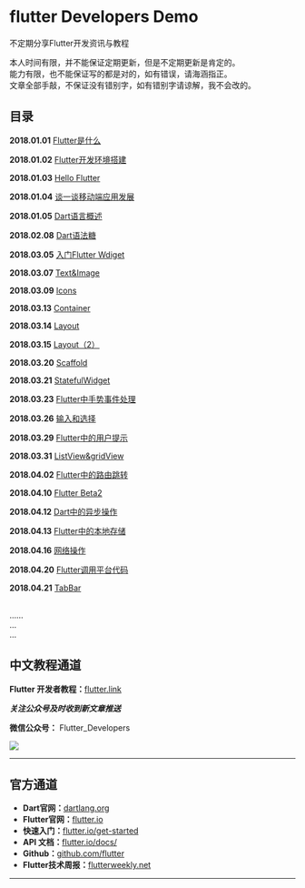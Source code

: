 # flutter Developers Demo

不定期分享Flutter开发资讯与教程




本人时间有限，并不能保证定期更新，但是不定期更新是肯定的。<br/>
能力有限，也不能保证写的都是对的，如有错误，请海涵指正。<br/>
文章全部手敲，不保证没有错别字，如有错别字请谅解，我不会改的。<br/>

## 目录

**2018.01.01** [Flutter是什么](http://flutter.link/2018/01/01/Flutter%E6%98%AF%E4%BB%80%E4%B9%88/)

**2018.01.02** [Flutter开发环境搭建](http://flutter.link/2018/01/02/Flutter%E5%BC%80%E5%8F%91%E7%8E%AF%E5%A2%83%E6%90%AD%E5%BB%BA/)

**2018.01.03** [Hello Flutter](http://flutter.link/2018/01/03/Hello%20Flutter/)

**2018.01.04** [谈一谈移动端应用发展](http://flutter.link/2018/01/04/%E8%B0%88%E4%B8%80%E8%B0%88%E7%A7%BB%E5%8A%A8%E7%AB%AF%E5%BA%94%E7%94%A8%E5%8F%91%E5%B1%95/)

**2018.01.05** [Dart语言概述](http://flutter.link/2018/01/05/Dart%E8%AF%AD%E8%A8%80%E6%A6%82%E8%BF%B0/)

**2018.02.08** [Dart语法糖](http://flutter.link/2018/02/08/Dart%E8%AF%AD%E6%B3%95%E7%B3%96/)

**2018.03.05** [入门Flutter Wdiget](http://flutter.link/2018/03/05/%E5%85%A5%E9%97%A8Flutter%20Wdiget/)

**2018.03.07** [Text&Image](http://flutter.link/2018/03/07/Text&Image/) 

**2018.03.09** [Icons](http://flutter.link/2018/03/09/Icons/)

**2018.03.13** [Container](http://flutter.link/2018/03/13/Container/)

**2018.03.14** [Layout](http://flutter.link/2018/03/13/Layout/)

**2018.03.15** [Layout（2）](http://flutter.link/2018/03/15/Layout(2)/)

**2018.03.20** [Scaffold](http://flutter.link/2018/03/20/Scaffold/)

**2018.03.21** [StatefulWidget](http://flutter.link/2018/03/21/StatefulWidget/)

**2018.03.23** [Flutter中手势事件处理](http://flutter.link/2018/03/23/Flutter%E4%B8%AD%E6%89%8B%E5%8A%BF%E4%BA%8B%E4%BB%B6%E5%A4%84%E7%90%86/)

**2018.03.26** [输入和选择](http://flutter.link/2018/03/26/Input%20and%20selection/)

**2018.03.29** [Flutter中的用户提示](http://flutter.link/2018/03/29/Flutter%E4%B8%AD%E7%9A%84%E6%93%8D%E4%BD%9C%E6%8F%90%E7%A4%BA/)

**2018.03.31** [ListView&gridView](http://flutter.link/2018/03/30/ListView&GirdView/)

**2018.04.02** [Flutter中的路由跳转](http://flutter.link/2018/04/02/Flutter%E4%B8%AD%E7%9A%84%E8%B7%AF%E7%94%B1%E8%B7%B3%E8%BD%AC/)

**2018.04.10** [Flutter Beta2](http://flutter.link/2018/04/10/Flutter%20Beta2/)

**2018.04.12** [Dart中的异步操作](http://flutter.link/2018/04/12/Dart%E4%B8%AD%E7%9A%84%E5%BC%82%E6%AD%A5%E6%93%8D%E4%BD%9C/)

**2018.04.13** [Flutter中的本地存储](http://flutter.link/2018/04/13/Flutter%E4%B8%AD%E7%9A%84%E6%9C%AC%E5%9C%B0%E5%AD%98%E5%82%A8/)

**2018.04.16** [网络操作](http://flutter.link/2018/04/16/%E7%BD%91%E7%BB%9C%E6%93%8D%E4%BD%9C/)

**2018.04.20** [Flutter调用平台代码](http://flutter.link/2018/04/20/Flutter%E8%B0%83%E7%94%A8%E5%B9%B3%E5%8F%B0%E4%BB%A3%E7%A0%81/)

**2018.04.21** [TabBar](http://flutter.link/2018/04/22/TabBar/)

<br/>……<br/>
…<br/>
…

## 中文教程通道

**Flutter 开发者教程：**[flutter.link](http://flutter.link/ "博客地址")

***关注公众号及时收到新文章推送***

**微信公众号：** Flutter_Developers


![](http://ww3.sinaimg.cn/large/0060lm7Tly1fpsiognb3jg308c0axx3o.gif)


----------
## 官方通道
- **Dart官网：**[dartlang.org](https://www.dartlang.org/")
- **Flutter官网：**[flutter.io](flutter.io "flutter.io")
- **快速入门：**[flutter.io/get-started](flutter.io/get-started)
- **API 文档：**[flutter.io/docs/](flutter.io/docs/)
- **Github：**[github.com/flutter](github.com/flutter "github.com/flutter")
- **Flutter技术周报：**[flutterweekly.net](flutterweekly.net)

----------
